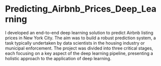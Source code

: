 # Predicting_Airbnb_Prices_Deep_Learning

I developed an end-to-end deep learning solution to predict Airbnb listing prices in New York City. The aim was to build a robust prediction system, a task typically undertaken by data scientists in the housing industry or municipal enforcement. The project was divided into three critical stages, each focusing on a key aspect of the deep learning pipeline, presenting a holistic approach to the application of deep learning.
